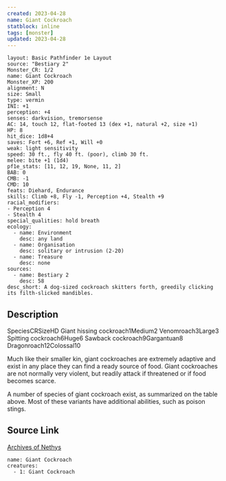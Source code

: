 ```yaml
---
created: 2023-04-28
name: Giant Cockroach
statblock: inline
tags: [monster]
updated: 2023-04-28
---
```

```statblock
layout: Basic Pathfinder 1e Layout
source: "Bestiary 2"
Monster_CR: 1/2
name: Giant Cockroach
Monster_XP: 200
alignment: N
size: Small
type: vermin
INI: +1
perception: +4
senses: darkvision, tremorsense
AC: 14, touch 12, flat-footed 13 (dex +1, natural +2, size +1)
HP: 8
hit_dice: 1d8+4
saves: Fort +6, Ref +1, Will +0
weak: light sensitivity
speed: 30 ft., fly 40 ft. (poor), climb 30 ft.
melee: bite +1 (1d4)
pf1e_stats: [11, 12, 19, None, 11, 2]
BAB: 0
CMB: -1
CMD: 10
feats: Diehard, Endurance
skills: Climb +8, Fly -1, Perception +4, Stealth +9
racial_modifiers:
- Perception 4
- Stealth 4
special_qualities: hold breath
ecology:
  - name: Environment
    desc: any land
  - name: Organisation
    desc: solitary or intrusion (2-20)
  - name: Treasure
    desc: none
sources:
  - name: Bestiary 2
    desc: 58
desc_short: A dog-sized cockroach skitters forth, greedily clicking its filth-slicked mandibles. 
```
## Description
SpeciesCRSizeHD Giant hissing cockroach1Medium2 Venomroach3Large3 Spitting cockroach6Huge6 Sawback cockroach9Gargantuan8 Dragonroach12Colossal10 

Much like their smaller kin, giant cockroaches are extremely adaptive and exist in any place they can find a ready source of food. Giant cockroaches are not normally very violent, but readily attack if threatened or if food becomes scarce. 

A number of species of giant cockroach exist, as summarized on the table above. Most of these variants have additional abilities, such as poison stings.
## Source Link
[Archives of Nethys](https://aonprd.com/MonsterDisplay.aspx?ItemName=Giant%20Cockroach)
```encounter-table
name: Giant Cockroach
creatures:
  - 1: Giant Cockroach
```
